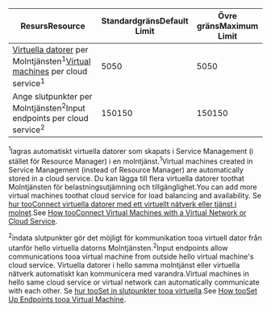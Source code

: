| <span data-ttu-id="d76d0-101">Resurs</span><span class="sxs-lookup"><span data-stu-id="d76d0-101">Resource</span></span> | <span data-ttu-id="d76d0-102">Standardgräns</span><span class="sxs-lookup"><span data-stu-id="d76d0-102">Default Limit</span></span> | <span data-ttu-id="d76d0-103">Övre gräns</span><span class="sxs-lookup"><span data-stu-id="d76d0-103">Maximum Limit</span></span> |
| --- | --- | --- |
| <span data-ttu-id="d76d0-104">[Virtuella datorer](../articles/virtual-machines/virtual-machines-linux-about.md?toc=%2fazure%2fvirtual-machines%2flinux%2ftoc.json) per Molntjänsten<sup>1</sup></span><span class="sxs-lookup"><span data-stu-id="d76d0-104">[Virtual machines](../articles/virtual-machines/virtual-machines-linux-about.md?toc=%2fazure%2fvirtual-machines%2flinux%2ftoc.json) per cloud service<sup>1</sup></span></span> |<span data-ttu-id="d76d0-105">50</span><span class="sxs-lookup"><span data-stu-id="d76d0-105">50</span></span> |<span data-ttu-id="d76d0-106">50</span><span class="sxs-lookup"><span data-stu-id="d76d0-106">50</span></span> |
| <span data-ttu-id="d76d0-107">Ange slutpunkter per Molntjänsten<sup>2</sup></span><span class="sxs-lookup"><span data-stu-id="d76d0-107">Input endpoints per cloud service<sup>2</sup></span></span> |<span data-ttu-id="d76d0-108">150</span><span class="sxs-lookup"><span data-stu-id="d76d0-108">150</span></span> |<span data-ttu-id="d76d0-109">150</span><span class="sxs-lookup"><span data-stu-id="d76d0-109">150</span></span> |

<span data-ttu-id="d76d0-110"><sup>1</sup>lagras automatiskt virtuella datorer som skapats i Service Management (i stället för Resource Manager) i en molntjänst.</span><span class="sxs-lookup"><span data-stu-id="d76d0-110"><sup>1</sup>Virtual machines created in Service Management (instead of Resource Manager) are automatically stored in a cloud service.</span></span> <span data-ttu-id="d76d0-111">Du kan lägga till flera virtuella datorer toothat Molntjänsten för belastningsutjämning och tillgänglighet.</span><span class="sxs-lookup"><span data-stu-id="d76d0-111">You can add more virtual machines toothat cloud service for load balancing and availability.</span></span> <span data-ttu-id="d76d0-112">Se [hur tooConnect virtuella datorer med ett virtuellt nätverk eller tjänst i molnet](../articles/virtual-machines/linux/classic/connect-vms.md?toc=%2fazure%2fvirtual-machines%2flinux%2fclassic%2ftoc.json).</span><span class="sxs-lookup"><span data-stu-id="d76d0-112">See  [How tooConnect Virtual Machines with a Virtual Network or Cloud Service](../articles/virtual-machines/linux/classic/connect-vms.md?toc=%2fazure%2fvirtual-machines%2flinux%2fclassic%2ftoc.json).</span></span>

<span data-ttu-id="d76d0-113"><sup>2</sup>indata slutpunkter gör det möjligt för kommunikation tooa virtuell dator från utanför hello virtuella datorns Molntjänsten.</span><span class="sxs-lookup"><span data-stu-id="d76d0-113"><sup>2</sup>Input endpoints allow communications tooa virtual machine from outside hello virtual machine's cloud service.</span></span> <span data-ttu-id="d76d0-114">Virtuella datorer i hello samma molntjänst eller virtuella nätverk automatiskt kan kommunicera med varandra.</span><span class="sxs-lookup"><span data-stu-id="d76d0-114">Virtual machines in hello same cloud service or virtual network can automatically communicate with each other.</span></span> <span data-ttu-id="d76d0-115">Se [hur tooSet in slutpunkter tooa virtuella](../articles/virtual-machines/windows/classic/setup-endpoints.md?toc=%2fazure%2fvirtual-machines%2fwindows%2fclassic%2ftoc.json).</span><span class="sxs-lookup"><span data-stu-id="d76d0-115">See [How tooSet Up Endpoints tooa Virtual Machine](../articles/virtual-machines/windows/classic/setup-endpoints.md?toc=%2fazure%2fvirtual-machines%2fwindows%2fclassic%2ftoc.json).</span></span> 

